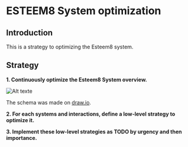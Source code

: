 # ESTEEM8 System optimization

## Introduction

This is a strategy to optimizing the Esteem8 system.

## Strategy

**1. Continuously optimize the Esteem8 System overview.**

![Alt texte](https://github.com/esteem8app/esteem8app.github.io/blob/master/docs/strategies/system-optimization/ESTEEM8%20System%20overview.png?raw=true "Esteem8 system overview")

The schema was made on [draw.io](https://www.draw.io/).

**2. For each systems and interactions, define a low-level strategy to optimize it.**

**3. Implement these low-level strategies as TODO by urgency and then importance.**
